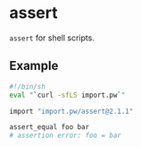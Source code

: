 # assert

`assert` for shell scripts.

## Example

```bash
#!/bin/sh
eval "`curl -sfLS import.pw`"

import "import.pw/assert@2.1.1"

assert_equal foo bar
# assertion error: foo = bar
```
